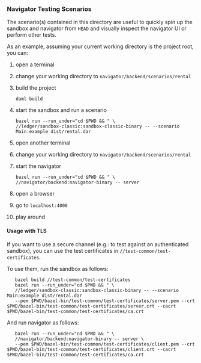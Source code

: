 ### Navigator Testing Scenarios

The scenario(s) contained in this directory are useful to quickly spin up the sandbox and navigator from `HEAD` and visually inspect the navigator UI or perform other tests.

As an example, assuming your current working directory is the project root, you can:

1. open a terminal
1. change your working directory to `navigator/backend/scenarios/rental`
1. build the project

       daml build

1. start the sandbox and run a scenario

       bazel run --run_under="cd $PWD && " \
       //ledger/sandbox-classic:sandbox-classic-binary -- --scenario Main:example dist/rental.dar

1. open another terminal
1. change your working directory to `navigator/backend/scenarios/rental`
1. start the navigator

       bazel run --run_under="cd $PWD && " \
       //navigator/backend:navigator-binary -- server

1. open a browser
1. go to `localhost:4000`
1. play around

#### Usage with TLS

If you want to use a secure channel (e.g.: to test against an authenticated sandbox), you can use the test certificates in ``//test-common/test-certificates``.

To use them, run the sandbox as follows:

       bazel build //test-common/test-certificates
       bazel run --run_under="cd $PWD && " \
       //ledger/sandbox-classic:sandbox-classic-binary -- --scenario Main:example dist/rental.dar
       --pem $PWD/bazel-bin/test-common/test-certificates/server.pem --crt $PWD/bazel-bin/test-common/test-certificates/server.crt --cacrt $PWD/bazel-bin/test-common/test-certificates/ca.crt

And run navigator as follows:

       bazel run --run_under="cd $PWD && " \
       //navigator/backend:navigator-binary -- server \
       --pem $PWD/bazel-bin/test-common/test-certificates/client.pem --crt $PWD/bazel-bin/test-common/test-certificates/client.crt --cacrt $PWD/bazel-bin/test-common/test-certificates/ca.crt
